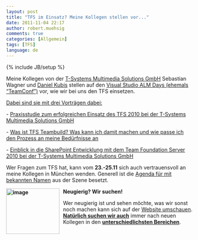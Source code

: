 ```yaml
---
layout: post
title: "TFS im Einsatz? Meine Kollegen stellen vor..."
date: 2011-11-04 22:17
author: robert.muehsig
comments: true
categories: [Allgemein]
tags: [TFS]
language: de
---
```

{% include JB/setup %}
<p>Meine Kollegen von der <a href="http://www.t-systems-mms.com/unternehmen/events_termine/messen/alm-days">T-Systems Multimedia Solutions GmbH</a> Sebastian Wagner und <a href="http://peroxide20.wordpress.com/">Daniel Kubis</a> stellen auf den <a href="http://www.teamconf.de/">Visual Studio ALM Days (ehemals “TeamConf”)</a> vor, wie wir bei uns den TFS einsetzen. </p> <p><u>Dabei sind sie mit drei Vorträgen dabei:</u></p> <p>- <a href="http://www.teamconf.de/vortraege/management-day/articles/praxisstudie-zum-erfolgreichen-einsatz-des-tfs-2010-bei-der-t-systems-multimedia-solutions-gmbh.html">Praxisstudie zum erfolgreichen Einsatz des TFS 2010 bei der T-Systems Multimedia Solutions GmbH</a></p> <p>- <a href="http://www.teamconf.de/vortraege/technical-day/articles/was-ist-tfs-teambuild-was-kann-ich-damit-machen-und-wie-passe-ich-den-prozess-an-meine-beduerfnisse-an.html">Was ist TFS Teambuild? Was kann ich damit machen und wie passe ich den Prozess an meine Bedürfnisse an</a></p> <p>- <a href="http://www.teamconf.de/vortraege/technical-day/articles/einblick-in-die-sharepoint-entwicklung-mit-dem-team-foundation-server-2010-bei-der-t-systems-multimedia-solutions-gmbh.html">Einblick in die SharePoint Entwicklung mit dem Team Foundation Server 2010 bei der T-Systems Multimedia Solutions GmbH</a></p> <p>Wer Fragen zum TFS hat, kann vom <strong>23.-25.11</strong> sich auch vertrauensvoll an meine Kollegen in München wenden. Generell ist die <a href="http://www.teamconf.de/agenda.html">Agenda für mit bekannten Namen</a> aus der Szene besetzt.</p> <p><strong><a href="{{BASE_PATH}}/assets/wp-images-de/image1385.png"><img style="background-image: none; border-bottom: 0px; border-left: 0px; margin: 0px 10px 0px 0px; padding-left: 0px; padding-right: 0px; display: inline; float: left; border-top: 0px; border-right: 0px; padding-top: 0px" title="image" border="0" alt="image" align="left" src="{{BASE_PATH}}/assets/wp-images-de/image_thumb567.png" width="144" height="123"></a>Neugierig? Wir suchen!</strong></p> <p>Wer neugierig ist und sehen möchte, was wir sonst noch machen kann sich auf der <a href="http://www.t-systems-mms.com/">Website umschauen</a>. <strong><u>Natürlich suchen wir auch</u></strong> immer nach neuen Kollegen in den <a href="http://www.t-systems-mms.com/karriere/stellenangebote/alle_job-angebote"><strong>unterschiedlichsten Bereichen</strong></a>.</p>
